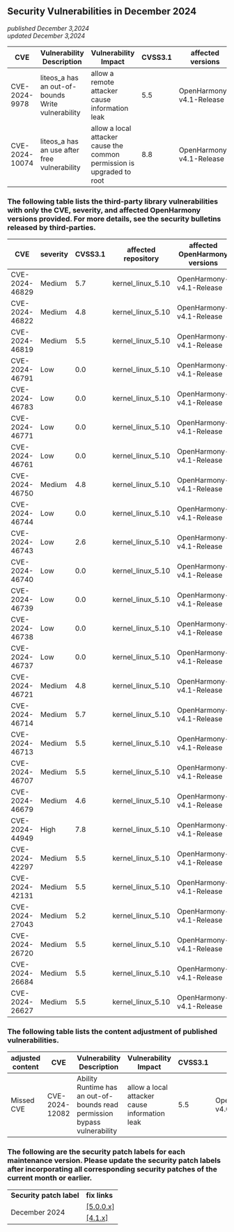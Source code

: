 ## Security Vulnerabilities in December 2024
_published December 3,2024_<br/>
_updated December 3,2024_

| CVE | Vulnerability Description | Vulnerability Impact | CVSS3.1 | affected versions | affected projects| fix link |
| -------------- | -------- | -------- | --------------- | ------------ | ------------ | -------- |
| CVE-2024-9978  | liteos_a has an out-of-bounds Write vulnerability | allow a remote attacker cause information leak | 5.5 | OpenHarmony-v4.1-Release | kernel_liteos_a | [4.1.x](https://gitee.com/openharmony/kernel_liteos_a/pulls/1240) |
| CVE-2024-10074 | liteos_a has an use after free vulnerability | allow a local attacker cause the common permission is upgraded to root | 8.8 | OpenHarmony-v4.1-Release | kernel_liteos_a | [4.1.x](https://gitee.com/openharmony/kernel_liteos_a/pulls/1244) |

### The following table lists the third-party library vulnerabilities with only the CVE, severity, and affected OpenHarmony versions provided. For more details, see the security bulletins released by third-parties.

| CVE | severity | CVSS3.1 | affected repository |affected OpenHarmony versions | fix link |
| -------------- | -------- | ------------ |-------------| ------------------------------------------------------------ | ------------------------------------------------------ |
| CVE-2024-46829 | Medium | 5.7 | kernel_linux_5.10 | OpenHarmony-v4.1-Release | [4.1.x](https://gitee.com/openharmony/kernel_linux_5.10/pulls/1654) 
| CVE-2024-46822 | Medium | 4.8 | kernel_linux_5.10 | OpenHarmony-v4.1-Release | [4.1.x](https://gitee.com/openharmony/kernel_linux_5.10/pulls/1656) 
| CVE-2024-46819 | Medium | 5.5 | kernel_linux_5.10 | OpenHarmony-v4.1-Release | [4.1.x](https://gitee.com/openharmony/kernel_linux_5.10/pulls/1656) 
| CVE-2024-46791 | Low | 0.0 | kernel_linux_5.10 | OpenHarmony-v4.1-Release | [4.1.x](https://gitcode.com/openharmony/kernel_linux_5.10/commit/a4826ef2ad56) 
| CVE-2024-46783 | Low | 0.0 | kernel_linux_5.10 | OpenHarmony-v4.1-Release | [4.1.x](https://gitcode.com/openharmony/kernel_linux_5.10/commit/048be58c0b68) 
| CVE-2024-46771 | Low | 0.0 | kernel_linux_5.10 | OpenHarmony-v4.1-Release | [4.1.x](https://gitcode.com/openharmony/kernel_linux_5.10/commit/c3e3b4b8dbc3) 
| CVE-2024-46761 | Low | 0.0 | kernel_linux_5.10 | OpenHarmony-v4.1-Release | [4.1.x](https://gitcode.com/openharmony/kernel_linux_5.10/commit/a4f67bca399d) 
| CVE-2024-46750 | Medium | 4.8 | kernel_linux_5.10 | OpenHarmony-v4.1-Release | [4.1.x](https://gitcode.com/openharmony/kernel_linux_5.10/commit/e6c68869d6fe) 
| CVE-2024-46744 | Low | 0.0 | kernel_linux_5.10 | OpenHarmony-v4.1-Release | [4.1.x](https://gitcode.com/openharmony/kernel_linux_5.10/commit/ffc948a0f39a) 
| CVE-2024-46743 | Low | 2.6 | kernel_linux_5.10 | OpenHarmony-v4.1-Release | [4.1.x](https://gitcode.com/openharmony/kernel_linux_5.10/commit/f5d676b6842d) 
| CVE-2024-46740 | Low | 0.0 | kernel_linux_5.10 | OpenHarmony-v4.1-Release | [4.1.x](https://gitcode.com/openharmony/kernel_linux_5.10/commit/60351db082d8) 
| CVE-2024-46739 | Low | 0.0 | kernel_linux_5.10 | OpenHarmony-v4.1-Release | [4.1.x](https://gitcode.com/openharmony/kernel_linux_5.10/commit/d3c25925dcee) 
| CVE-2024-46738 | Low | 0.0 | kernel_linux_5.10 | OpenHarmony-v4.1-Release | [4.1.x](https://gitcode.com/openharmony/kernel_linux_5.10/commit/58505f77a1b2) 
| CVE-2024-46737 | Low | 0.0 | kernel_linux_5.10 | OpenHarmony-v4.1-Release | [4.1.x](https://gitcode.com/openharmony/kernel_linux_5.10/commit/46b1e5b23870) 
| CVE-2024-46721 | Medium | 4.8 | kernel_linux_5.10 | OpenHarmony-v4.1-Release | [4.1.x](https://gitcode.com/openharmony/kernel_linux_5.10/commit/4b476102aa92) 
| CVE-2024-46714 | Medium | 5.7 | kernel_linux_5.10 | OpenHarmony-v4.1-Release | [4.1.x](https://gitcode.com/openharmony/kernel_linux_5.10/commit/2c1bea5b1b85) 
| CVE-2024-46713 | Medium | 5.5 | kernel_linux_5.10 | OpenHarmony-v4.1-Release | [4.1.x](https://gitcode.com/openharmony/kernel_linux_5.10/commit/a25b7c34b01d) 
| CVE-2024-46707 | Medium | 5.5 | kernel_linux_5.10 | OpenHarmony-v4.1-Release | [4.1.x](https://gitcode.com/openharmony/kernel_linux_5.10/commit/2a8aa6deee0e) 
| CVE-2024-46679 | Medium | 4.6 | kernel_linux_5.10 | OpenHarmony-v4.1-Release | [4.1.x](https://gitcode.com/openharmony/kernel_linux_5.10/commit/1e55a2c415e6) 
| CVE-2024-44949 | High | 7.8 | kernel_linux_5.10 | OpenHarmony-v4.1-Release | [4.1.x](https://gitee.com/openharmony/kernel_linux_5.10/pulls/1656) 
| CVE-2024-42297 | Medium | 5.5 | kernel_linux_5.10 | OpenHarmony-v4.1-Release | [4.1.x](https://gitee.com/openharmony/kernel_linux_5.10/pulls/1616) 
| CVE-2024-42131 | Medium | 5.5 | kernel_linux_5.10 | OpenHarmony-v4.1-Release | [4.1.x](https://gitcode.com/openharmony/kernel_linux_5.10/commit/10a787a1f697) 
| CVE-2024-27043 | Medium | 5.2 | kernel_linux_5.10 | OpenHarmony-v4.1-Release | [4.1.x](https://gitcode.com/openharmony/kernel_linux_5.10/commit/5920a738e494) 
| CVE-2024-26720 | Medium | 5.5 | kernel_linux_5.10 | OpenHarmony-v4.1-Release | [4.1.x](https://gitcode.com/openharmony/kernel_linux_5.10/commit/8c3269184241) 
| CVE-2024-26684 | Medium | 5.5 | kernel_linux_5.10 | OpenHarmony-v4.1-Release | [4.1.x](https://gitcode.com/openharmony/kernel_linux_5.10/commit/51fdd1fd9e83) 
| CVE-2024-26627 | Medium | 5.5 | kernel_linux_5.10 | OpenHarmony-v4.1-Release | [4.1.x](https://gitcode.com/openharmony/kernel_linux_5.10/commit/3ce69310cbe1) 

### The following table lists the content adjustment of published vulnerabilities.
| adjusted content | CVE | Vulnerability Description | Vulnerability Impact | CVSS3.1 | affected versions | affected projects| fix link |
| -------------- | ---- | -------- | -------- | --------------- | ------------ | ------------ | -------- |
| Missed CVE | CVE-2024-12082 | Ability Runtime has an out-of-bounds read permission bypass vulnerability | allow a local attacker cause information leak | 5.5 | OpenHarmony-v4.0-Release | ability_ability_runtime | [4.0.x](https://gitee.com/openharmony/ability_ability_runtime/pulls/7776) |

### The following are the security patch labels for each maintenance version. Please update the security patch labels after incorporating all corresponding security patches of the current month or earlier.

<table>
	<tr>
		<td style="font-weight: bold">Security patch label</td>
		<td style="font-weight: bold">fix links</td>
	</tr>
	<tr>
		<td rowspan="3">December 2024</td>
		<td><a href="https://gitee.com/openharmony/startup_init/pulls/3338">[5.0.0.x]</a></td>
	</tr>
	<tr>
		<td><a href="https://gitee.com/openharmony/startup_init/pulls/3339">[4.1.x]</a></td>
	</tr>
</table>
